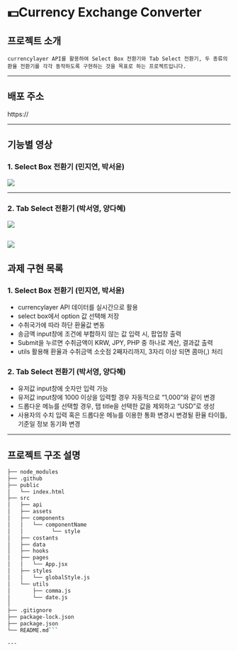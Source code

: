 # 💵Currency Exchange Converter

## 프로젝트 소개

    currencylayer API를 활용하여 Select Box 전환기와 Tab Select 전환기, 두 종류의 환율 전환기를 각각 동작하도록 구현하는 것을 목표로 하는 프로젝트입니다.

---

## 배포 주소

https://

---

## 기능별 영상

### 1. Select Box 전환기 (민지연, 박서윤)

<img src="https://user-images.githubusercontent.com/53133662/151083076-0cad58cc-a165-47fb-a38b-8590f1ab2813.gif">

---

### 2. Tab Select 전환기 (박서영, 양다혜)

<img src ="https://user-images.githubusercontent.com/58350897/151084527-8bbef6a7-3157-4591-8150-2f8d16a3c8e7.gif">

<br>

## <img src="https://user-images.githubusercontent.com/58350897/151084733-85a72ede-e052-4d2d-8358-716c156fd516.gif)">

## 과제 구현 목록

### 1. Select Box 전환기 (민지연, 박서윤)

- currencylayer API 데이터를 실시간으로 활용
- select box에서 option 값 선택해 저장
- 수취국가에 따라 하단 환율값 변동
- 송금액 input창에 조건에 부합하지 않는 값 입력 시, 팝업창 출력
- Submit을 누르면 수취금액이 KRW, JPY, PHP 중 하나로 계산, 결과값 출력
- utils 활용해 환율과 수취금액 소숫점 2째자리까지, 3자리 이상 되면 콤마(,) 처리

### 2. Tab Select 전환기 (박서영, 양다혜)

- 유저값 input창에 숫자만 입력 가능
- 유저값 input창에 1000 이상을 입력할 경우 자동적으로 “1,000”와 같이 변경
- 드롭다운 메뉴를 선택할 경우, 탭 title을 선택한 값을 제외하고 “USD”로 생성
- 사용자의 수치 입력 혹은 드롭다운 메뉴를 이용한 통화 변경시 변경될 환율 타이틀, 기준일 정보 동기화 변경

---

## 프로젝트 구조 설명

````bash
├── node_modules
├── .github
├── public
│   └── index.html
├── src
│   ├── api
│   ├── assets
│   ├── components
│   │   └── componentName
│   │         └── style
│   ├── costants
│   ├── data
│   ├── hooks
│   ├── pages
│   │   └── App.jsx
│   ├── styles
│   │   └── globalStyle.js
│   └── utils
│       ├── comma.js
│       └── date.js
│
├── .gitignore
├── package-lock.json
├── package.json
└── README.md```

---

````
